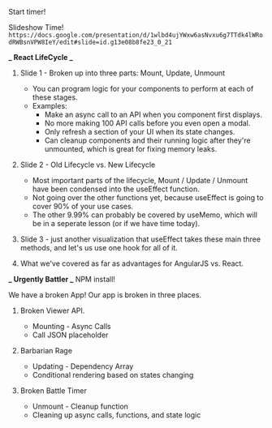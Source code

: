 Start timer!

Slideshow Time!
`https://docs.google.com/presentation/d/1wlbd4ujYWxw6asNvxu6g7TTdk4lWRodRWBsnVPW8IeY/edit#slide=id.g13e08b8fe23_0_21`

**_ React LifeCycle _**

1. Slide 1 - Broken up into three parts: Mount, Update, Unmount

   - You can program logic for your components to perform at
     each of these stages.
   - Examples:
     - Make an async call to an API when you component first displays.
     - No more making 100 API calls before you even open a modal.
     - Only refresh a section of your UI when its state changes.
     - Can cleanup components and their running logic after they're unmounted, which is great for fixing memory leaks.

2. Slide 2 - Old Lifecycle vs. New Lifecycle

   - Most important parts of the lifecycle, Mount / Update / Unmount have been condensed into the useEffect function.
   - Not going over the other functions yet, because useEffect is going to cover 90% of your use cases.
   - The other 9.99% can probably be covered by useMemo, which will be in a seperate lesson (or if we have time today).

3. Slide 3 - just another visualization that useEffect takes these main three
   methods, and let's us use one hook for all of it.

4. What we've covered as far as advantages for AngularJS vs. React.

**_ Urgently Battler _**
NPM install!

We have a broken App! Our app is broken in three places.

1. Broken Viewer API.

   - Mounting - Async Calls
   - Call JSON placeholder

2. Barbarian Rage

   - Updating - Dependency Array
   - Conditional rendering based on states changing

3. Broken Battle Timer

   - Unmount - Cleanup function
   - Cleaning up async calls, functions, and state logic
